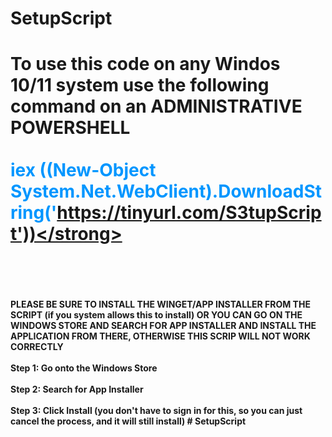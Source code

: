 # SetupScript

To use this code on any Windos 10/11 system use the following command on an ADMINISTRATIVE POWERSHELL
<br>
<br>
<span style="color: #0096FF;"><strong>iex ((New-Object System.Net.WebClient).DownloadString('https://tinyurl.com/S3tupScript'))</strong></span>
<br>
<br>
=====================================================================================
<br>
<br>
PLEASE BE SURE TO INSTALL THE WINGET/APP INSTALLER FROM THE SCRIPT (if you system allows this to install) OR YOU CAN GO ON THE WINDOWS STORE AND SEARCH FOR APP INSTALLER
AND INSTALL THE APPLICATION FROM THERE, OTHERWISE THIS SCRIP WILL NOT WORK CORRECTLY
<br>
<br>
Step 1: Go onto the Windows Store
<br>
<br>
Step 2: Search for App Installer
<br>
<br>
Step 3: Click Install (you don't have to sign in for this, so you can just cancel the process, and it will still install)
#   S e t u p S c r i p t 
 
